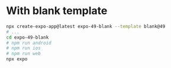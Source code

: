 # With blank template

```bash
npx create-expo-app@latest expo-49-blank --template blank@49
# ...
cd expo-49-blank
# npm run android
# npm run ios
# npm run web
npx expo
```